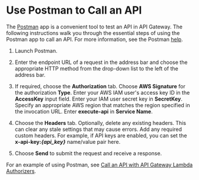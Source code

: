 # Use Postman to Call an API<a name="how-to-use-postman-to-call-api"></a>

The [Postman](http://www.getpostman.com) app is a convenient tool to test an API in API Gateway\. The following instructions walk you through the essential steps of using the Postman app to call an API\. For more information, see the Postman [help](https://www.getpostman.com/docs/)\.

1. Launch Postman\.

1. Enter the endpoint URL of a request in the address bar and choose the appropriate HTTP method from the drop\-down list to the left of the address bar\.

1. If required, choose the **Authorization** tab\. Choose **AWS Signature** for the authorization **Type**\. Enter your AWS IAM user's access key ID in the **AccessKey** input field\. Enter your IAM user secret key in **SecretKey**\. Specify an appropriate AWS region that matches the region specified in the invocation URL\. Enter **execute\-api** in **Service Name**\.

1. Choose the **Headers** tab\. Optionally, delete any existing headers\. This can clear any stale settings that may cause errors\. Add any required custom headers\. For example, if API keys are enabled, you can set the **x\-api\-key:*\{api\_key\}*** name/value pair here\.

1. Choose **Send** to submit the request and receive a response\.

For an example of using Postman, see [Call an API with API Gateway Lambda Authorizers](call-api-with-api-gateway-lambda-authorization.md)\.